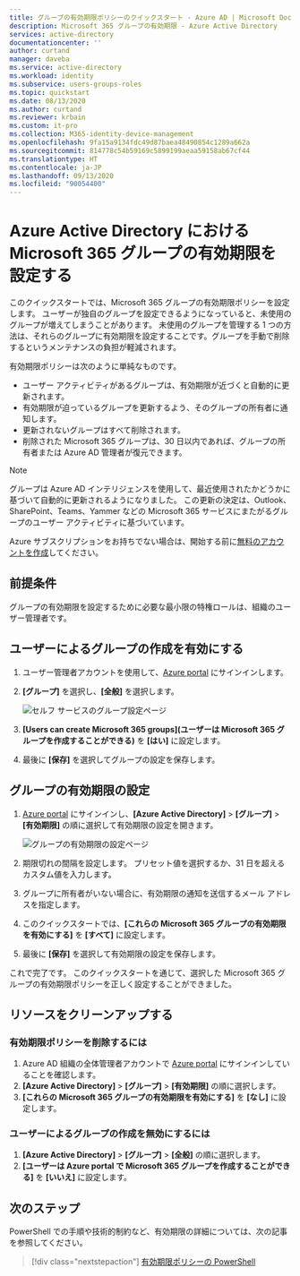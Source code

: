 ```yaml
---
title: グループの有効期限ポリシーのクイックスタート - Azure AD | Microsoft Docs
description: Microsoft 365 グループの有効期限 - Azure Active Directory
services: active-directory
documentationcenter: ''
author: curtand
manager: daveba
ms.service: active-directory
ms.workload: identity
ms.subservice: users-groups-roles
ms.topic: quickstart
ms.date: 08/13/2020
ms.author: curtand
ms.reviewer: krbain
ms.custom: it-pro
ms.collection: M365-identity-device-management
ms.openlocfilehash: 9fa15a9134fdc49d87baea48490854c1289a662a
ms.sourcegitcommit: 814778c54b59169c5899199aeaa59158ab67cf44
ms.translationtype: HT
ms.contentlocale: ja-JP
ms.lasthandoff: 09/13/2020
ms.locfileid: "90054400"
---
```

# <a name="quickstart-set-microsoft-365-groups-to-expire-in-azure-active-directory"></a>Azure Active Directory における Microsoft 365 グループの有効期限を設定する

このクイックスタートでは、Microsoft 365 グループの有効期限ポリシーを設定します。 ユーザーが独自のグループを設定できるようになっていると、未使用のグループが増えてしまうことがあります。 未使用のグループを管理する 1 つの方法は、それらのグループに有効期限を設定することです。グループを手動で削除するというメンテナンスの負担が軽減されます。

有効期限ポリシーは次のように単純なものです。

- ユーザー アクティビティがあるグループは、有効期限が近づくと自動的に更新されます。
- 有効期限が迫っているグループを更新するよう、そのグループの所有者に通知します。
- 更新されないグループはすべて削除されます。
- 削除された Microsoft 365 グループは、30 日以内であれば、グループの所有者または Azure AD 管理者が復元できます。

> [!NOTE]
> グループは Azure AD インテリジェンスを使用して、最近使用されたかどうかに基づいて自動的に更新されるようになりました。 この更新の決定は、Outlook、SharePoint、Teams、Yammer などの Microsoft 365 サービスにまたがるグループのユーザー アクティビティに基づいています。

Azure サブスクリプションをお持ちでない場合は、開始する前に[無料のアカウントを作成](https://azure.microsoft.com/free/)してください。

## <a name="prerequisite"></a>前提条件

 グループの有効期限を設定するために必要な最小限の特権ロールは、組織のユーザー管理者です。

## <a name="turn-on-user-creation-for-groups"></a>ユーザーによるグループの作成を有効にする

1. ユーザー管理者アカウントを使用して、[Azure portal](https://portal.azure.com) にサインインします。

2. **[グループ]** を選択し、**[全般]** を選択します。
  
   ![セルフ サービスのグループ設定ページ](./media/groups-quickstart-expiration/self-service-settings.png)

3. **[Users can create Microsoft 365 groups]\(ユーザーは Microsoft 365 グループを作成することができる\)** を **[はい]** に設定します。

4. 最後に **[保存]** を選択してグループの設定を保存します。

## <a name="set-group-expiration"></a>グループの有効期限の設定

1. [Azure portal](https://portal.azure.com) にサインインし、**[Azure Active Directory]** > **[グループ]** > **[有効期限]** の順に選択して有効期限の設定を開きます。
  
   ![グループの有効期限の設定ページ](./media/groups-quickstart-expiration/expiration-settings.png)

2. 期限切れの間隔を設定します。 プリセット値を選択するか、31 日を超えるカスタム値を入力します。 

3. グループに所有者がいない場合に、有効期限の通知を送信するメール アドレスを指定します。

4. このクイックスタートでは、**[これらの Microsoft 365 グループの有効期限を有効にする]** を **[すべて]** に設定します。

5. 最後に **[保存]** を選択して有効期限の設定を保存します。

これで完了です。 このクイックスタートを通じて、選択した Microsoft 365 グループの有効期限ポリシーを正しく設定することができました。

## <a name="clean-up-resources"></a>リソースをクリーンアップする

### <a name="to-remove-the-expiration-policy"></a>有効期限ポリシーを削除するには

1. Azure AD 組織の全体管理者アカウントで [Azure portal](https://portal.azure.com) にサインインしていることを確認します。
2. **[Azure Active Directory]** > **[グループ]** > **[有効期限]** の順に選択します。
3. **[これらの Microsoft 365 グループの有効期限を有効にする]** を **[なし]** に設定します。

### <a name="to-turn-off-user-creation-for-groups"></a>ユーザーによるグループの作成を無効にするには

1. **[Azure Active Directory]** > **[グループ]** > **[全般]** の順に選択します。 
2. **[ユーザーは Azure portal で Microsoft 365 グループを作成することができる]** を **[いいえ]** に設定します。

## <a name="next-steps"></a>次のステップ

PowerShell での手順や技術的制約など、有効期限の詳細については、次の記事を参照してください。

> [!div class="nextstepaction"]
> [有効期限ポリシーの PowerShell](groups-lifecycle.md)
